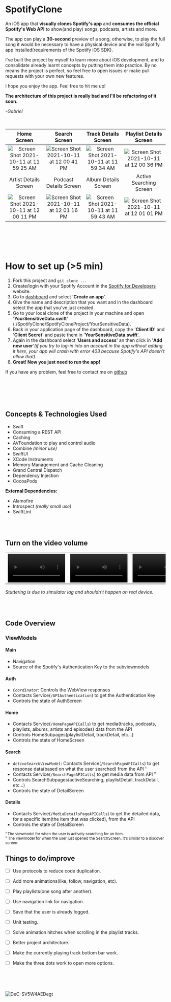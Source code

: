 # SpotifyClone

An iOS app that **visually clones Spotify's app** and **consumes the official Spotify's Web API** to show(and play) songs, podcasts, artists and more.

The app can play a **30-second** preview of a song, otherwise, to play the full song it would be necessary to have a physical device and the real Spotify app installed(requirements of the Spotify iOS SDK).

I've built the project by myself to learn more about iOS development, and to consolidate already learnt concepts by putting them into practice. By no means the project is perfect, so feel free to open issues or make pull requests with your own new features.

I hope you enjoy the app. Feel free to hit me up! <br>

**The architecture of this project is really bad and I'll be refactoring of it soon.**

*-Gabriel*

<br>

| Home Screen | Search Screen | Track Details Screen | Playlist Details Screen |
|:---------------:|:---------------:|:---------------:|:---------------:|
| ![Screen Shot 2021-10-11 at 11 59 25 AM](https://user-images.githubusercontent.com/62707916/136813393-a3dcc218-d800-4556-aa58-11b0019fd89b.png) | ![Screen Shot 2021-10-11 at 12 00 41 PM](https://user-images.githubusercontent.com/62707916/136813456-e010e92f-2465-4f59-94a3-ecbe4bab71cf.png) | ![Screen Shot 2021-10-11 at 11 59 34 AM](https://user-images.githubusercontent.com/62707916/136813590-cbb9dd10-3798-45ac-990c-8f6ace31b36e.png) | ![Screen Shot 2021-10-11 at 12 00 36 PM](https://user-images.githubusercontent.com/62707916/136813659-5b816b8b-bcdb-4320-a166-6b203cb8ff0b.png) 
| Artist Details Screen | Podcast Details Screen | Album Details Screen | Active Searching Screen |  
![Screen Shot 2021-10-11 at 12 00 11 PM](https://user-images.githubusercontent.com/62707916/136813737-86d94816-901d-435f-9811-a3febb308024.png) | ![Screen Shot 2021-10-11 at 12 01 16 PM](https://user-images.githubusercontent.com/62707916/136813754-be65c94e-8c5e-4f47-b868-9bc861e8508e.png) | ![Screen Shot 2021-10-11 at 11 59 43 AM](https://user-images.githubusercontent.com/62707916/136813855-1a6a621d-96b9-45c3-b046-bc55c2eea414.png) | ![Screen Shot 2021-10-11 at 12 01 01 PM](https://user-images.githubusercontent.com/62707916/136819824-dfe87231-459f-42e3-a356-133b8503d6d2.png)

<br> <br>
<br> <br>

# How to set up (>5 min)

1. Fork this project and `git clone ...`
2. Create/login with your Spotify Account in the [Spotify for Developers](https://developer.spotify.com) website.
3. Go to [dashboard](https://developer.spotify.com/dashboard/applications) and select '**Create an app**'.
4. Give the name and description that you want and in the dashboard select the app that you've just created.
5. Go to your local clone of the project in your machine and open '**YourSensitiveData.swift**' (./SpotifyClone/SpotifyCloneProject/YourSensitiveData).
6. Back in your application page of the dashboard, copy the '**Client ID**' and '**Client Secret**' and paste them in '**YourSensitiveData.swift**'.
7. Again in the dashboard select '**Users and access**' an then click in '**Add new user**'*(if you try to log-in into an account in the app without adding it here, your app will crash with error 403 because Spotify's API doesn't allow that)*. 
8. **Great! Now you just need to run the app!**

If you have any problem, feel free to contact me on [github](https://github.com/gabrieldenoni)

<br> <br>
<br> <br>

## Concepts & Technologies Used
 - Swift
 - Consuming a REST API
 - Caching
 - AVFoundation to play and control audio
 - Combine *(minor use)*
 - SwiftUI
 - XCode Instruments
 - Memory Management and Cache Cleaning
 - Grand Central Dispatch
 - Dependency Injection
 - CocoaPods

 **External Dependencies:**
 - Alamofire
 - Introspect *(really small use)*
 - SwiftLint


<br> <br>


## Turn on the video volume
| | | | |
| :-: | :-: | :-: | :- |
<video src='https://user-images.githubusercontent.com/62707916/138572032-636c1182-92f0-408d-9ed9-bf143e556fd5.mov' width=180/> | <video src='https://user-images.githubusercontent.com/62707916/136820651-4d632ea2-e952-4b4f-afde-cbd3becf3b1a.mov' width=180/> | <video src='https://user-images.githubusercontent.com/62707916/136820663-5bf7d61d-57ac-4fe7-9b47-2aca33516611.mov' width=180/> | <video src='https://user-images.githubusercontent.com/62707916/136820671-a5aece22-3a97-4cdd-9a4f-6b4ef77311ff.mov' width=180/>

*Stuttering is due to simulator lag and shouldn't happen on real device.*

<br> <br>

## Code Overview

### ViewModels

#### Main
- Navigation
- Source of the Spotify's Authentication Key to the subviewmodels

#### Auth
- *`Coordinator`*: Controls the WebView responses
- Contacts Service(`/APIAuthentication`) to get the Authentication Key
- Controls the state of AuthScreen

#### Home
- Contacts Service(`/HomePageAPICalls`) to get media(tracks, podcasts, playlists, albums, artists and episodes) data from the API
- Controls HomeSubpages(playlistDetail, trackDetail, etc…)
- Controls the state of HomeScreen

#### Search
- *`ActiveSearchViewModel`*: Contacts Service(`/SearchPageAPICalls`) to get response data(based on what the user searched) from the API ¹ 
- Contacts Service(`/SearchPageAPICalls`) to get media data from API ²
- Controls SearchSubpages(activeSearching, playlistDetail, trackDetail, etc…)
- Controls the state of DetailScreen

#### Details
- Contacts Service(`/MediaDetailsPageAPICalls`) to get the detailed data, for a specific item(the item that was clicked), from the API
- Controls the state of DetailScreen


<sup> ¹ The viewmodel for when the user is actively searching for an item. <br>
² The viewmodel for when the user just opened the SearchScreen, it's similar to a discover screen.


## Things to do/improve
  
- [ ] Use protocols to reduce code duplication.
- [ ] Add more animations(like, follow, navigation, etc).
- [ ] Play playlists(one song after another).
- [ ] Use navigation link for navigation.
- [ ] Save that the user is already logged.
- [ ] Unit testing.
- [ ] Solve animation hitches when scrolling in the playlist tracks.
- [ ] Better project architecture.
- [ ] Make the currently playing track bottom bar work.
- [ ] Make the three dots work to open more options.


<br> <br> <br>
  
![DeC-SV5W4AEDegt](https://user-images.githubusercontent.com/62707916/136847961-b1d23d4c-2f2a-4a1c-b34b-e726997204af.png)


